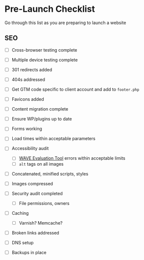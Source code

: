 # Pre-Launch Checklist

Go through this list as you are preparing to launch a website

## SEO

- [ ] Cross-browser testing complete
- [ ] Multiple device testing complete
- [ ] 301 redirects added
- [ ] 404s addressed
- [ ] Get GTM code specific to client account and add to `footer.php`
- [ ] Favicons added
- [ ] Content migration complete
- [ ] Ensure WP/plugins up to date 
- [ ] Forms working
- [ ] Load times within acceptable parameters
- [ ] Accessibility audit
	- [ ] [WAVE Evaluation Tool](https://chrome.google.com/webstore/detail/wave-evaluation-tool/jbbplnpkjmmeebjpijfedlgcdilocofh?hl=en-US) errors within acceptable limits
	- [ ] `alt` tags on all images
- [ ] Concatenated, minified scripts, styles
- [ ] Images compressed
- [ ] Security audit completed
	- [ ] File permissions, owners
- [ ] Caching
	- [ ] Varnish? Memcache? 
- [ ] Broken links addressed
- [ ] DNS setup
- [ ] Backups in place

